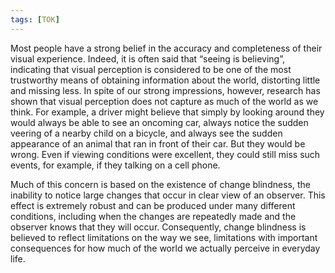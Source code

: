 ```yaml
---
tags: [TOK]
---
```


Most people have a strong belief in the accuracy and completeness of their visual experience. Indeed, it is often said that “seeing is believing”, indicating that visual perception is considered to be one of the most trustworthy means of obtaining information about the world, distorting little and missing less. In spite of our strong impressions, however, research has shown that visual perception does not capture as much of the world as we think. For example, a driver might believe that simply by looking around they would always be able to see an oncoming car, always notice the sudden veering of a nearby child on a bicycle, and always see the sudden appearance of an animal that ran in front of their car. But they would be wrong. Even if viewing conditions were excellent, they could still miss such events, for example, if they talking on a cell phone.

Much of this concern is based on the existence of change blindness, the inability to notice large changes that occur in clear view of an observer. This effect is extremely robust and can be produced under many different conditions, including when the changes are repeatedly made and the observer knows that they will occur. Consequently, change blindness is believed to reflect limitations on the way we see, limitations with important consequences for how much of the world we actually perceive in everyday life.